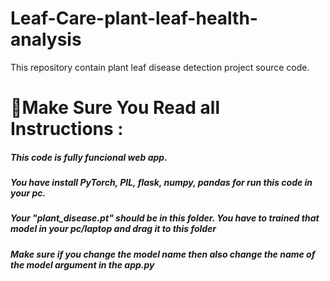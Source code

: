 # Leaf-Care-plant-leaf-health-analysis
This repository contain plant leaf disease detection project source code.

# 🌟Make Sure You Read all Instructions :

##### This code is fully funcional web app.

##### You have install PyTorch, PIL, flask, numpy, pandas for run this code in your pc.

##### Your "plant_disease.pt" should be in this folder. You have to trained that model in your pc/laptop and drag it to this folder

##### Make sure if you change the model name then also change the name of the model argument in the app.py
